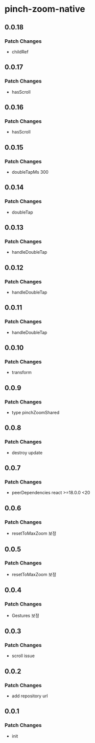 # pinch-zoom-native

## 0.0.18

### Patch Changes

- childRef

## 0.0.17

### Patch Changes

- hasScroll

## 0.0.16

### Patch Changes

- hasScroll

## 0.0.15

### Patch Changes

- doubleTapMs 300

## 0.0.14

### Patch Changes

- doubleTap

## 0.0.13

### Patch Changes

- handleDoubleTap

## 0.0.12

### Patch Changes

- handleDoubleTap

## 0.0.11

### Patch Changes

- handleDoubleTap

## 0.0.10

### Patch Changes

- transform

## 0.0.9

### Patch Changes

- type pinchZoomShared

## 0.0.8

### Patch Changes

- destroy update

## 0.0.7

### Patch Changes

- peerDependencies react >=18.0.0 <20

## 0.0.6

### Patch Changes

- resetToMaxZoom 보정

## 0.0.5

### Patch Changes

- resetToMaxZoom 보정

## 0.0.4

### Patch Changes

- Gestures 보정

## 0.0.3

### Patch Changes

- scroll issue

## 0.0.2

### Patch Changes

- add repository url

## 0.0.1

### Patch Changes

- init
